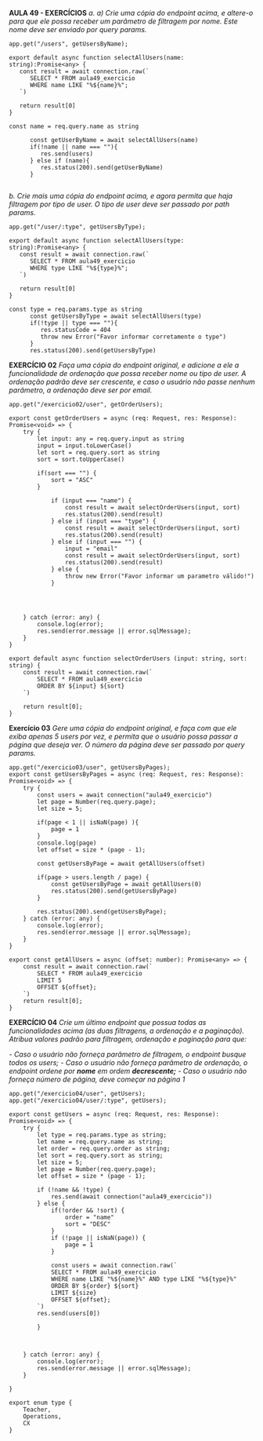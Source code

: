 **AULA 49 - EXERCÍCIOS**
*a. a) Crie uma cópia do endpoint acima, e altere-o para que ele possa receber um parâmetro de filtragem por nome. Este nome deve ser enviado por query params.*
```
app.get("/users", getUsersByName);

export default async function selectAllUsers(name: string):Promise<any> {
   const result = await connection.raw(`
      SELECT * FROM aula49_exercicio
      WHERE name LIKE "%${name}%";
   `)

   return result[0]
}

const name = req.query.name as string

      const getUserByName = await selectAllUsers(name)
      if(!name || name === ""){
         res.send(users)
      } else if (name){
         res.status(200).send(getUserByName)
      }


```

*b. Crie mais uma cópia do endpoint acima, e agora permita que haja filtragem por tipo de user. O tipo de user deve ser passado por path params.*
```
app.get("/user/:type", getUsersByType);

export default async function selectAllUsers(type: string):Promise<any> {
   const result = await connection.raw(`
      SELECT * FROM aula49_exercicio
      WHERE type LIKE "%${type}%";
   `)

   return result[0]
}

const type = req.params.type as string
      const getUsersByType = await selectAllUsers(type)
      if(!type || type === ""){
         res.statusCode = 404
         throw new Error("Favor informar corretamente o type")
      }
      res.status(200).send(getUsersByType)

```

**EXERCÍCIO 02**
*Faça uma cópia do endpoint original, e adicione a ele a funcionalidade de ordenação que possa receber nome ou tipo de user. A ordenação padrão deve ser crescente, e caso o usuário não passe nenhum parâmetro, a ordenação deve ser por email.*
```
app.get("/exercicio02/user", getOrderUsers);

export const getOrderUsers = async (req: Request, res: Response): Promise<void> => {
    try {
        let input: any = req.query.input as string
        input = input.toLowerCase()
        let sort = req.query.sort as string
        sort = sort.toUpperCase()

        if(sort === "") {
            sort = "ASC"
        } 

            if (input === "name") {
                const result = await selectOrderUsers(input, sort)
                res.status(200).send(result)
            } else if (input === "type") {
                const result = await selectOrderUsers(input, sort)
                res.status(200).send(result)
            } else if (input === "") {
                input = "email"
                const result = await selectOrderUsers(input, sort)
                res.status(200).send(result)
            } else {
                throw new Error("Favor informar um parametro válido!")
            }


        

    } catch (error: any) {
        console.log(error);
        res.send(error.message || error.sqlMessage);
    }
}

export default async function selectOrderUsers (input: string, sort: string) {
    const result = await connection.raw(`
        SELECT * FROM aula49_exercicio
        ORDER BY ${input} ${sort}
    `)

    return result[0];
}
```


**Exercício 03**
*Gere uma cópia do endpoint original, e faça com que ele exiba apenas 5 users por vez, e permita que o usuário possa passar a página que deseja ver. O número da página deve ser passado por query params.*
```
app.get("/exercicio03/user", getUsersByPages);
export const getUsersByPages = async (req: Request, res: Response): Promise<void> => {
    try {
        const users = await connection("aula49_exercicio")
        let page = Number(req.query.page);
        let size = 5;
        
        if(page < 1 || isNaN(page) ){
            page = 1
        }
        console.log(page)
        let offset = size * (page - 1);
        
        const getUsersByPage = await getAllUsers(offset)

        if(page > users.length / page) {
            const getUsersByPage = await getAllUsers(0)
            res.status(200).send(getUsersByPage)
        }

        res.status(200).send(getUsersByPage);
    } catch (error: any) {
        console.log(error);
        res.send(error.message || error.sqlMessage);
    }
}

export const getAllUsers = async (offset: number): Promise<any> => {
    const result = await connection.raw(`
        SELECT * FROM aula49_exercicio
        LIMIT 5
        OFFSET ${offset};
    `)
    return result[0];
}
```


**EXERCÍCIO 04**
*Crie um último endpoint que possua todas as funcionalidades acima (as duas filtragens, a ordenação e a paginação). Atribua valores padrão para filtragem, ordenação e paginação para que:*

*- Caso o usuário não forneça parâmetro de filtragem, o endpoint busque todos os users;*
*- Caso o usuário não forneça parâmetro de ordenação, o endpoint ordene por **nome** em ordem **decrescente;***
*- Caso o usuário não forneça número de página, deve começar na página 1*
```
app.get("/exercicio04/user", getUsers);
app.get("/exercicio04/user/:type", getUsers);

export const getUsers = async (req: Request, res: Response): Promise<void> => {
    try {
        let type = req.params.type as string;
        let name = req.query.name as string;
        let order = req.query.order as string;
        let sort = req.query.sort as string;
        let size = 5;
        let page = Number(req.query.page);
        let offset = size * (page - 1);

        if (!name && !type) {
            res.send(await connection("aula49_exercicio"))
        } else {
            if(!order && !sort) {
                order = "name"
                sort = "DESC"
            }
            if (!page || isNaN(page)) {
                page = 1
            }

            const users = await connection.raw(`
            SELECT * FROM aula49_exercicio
            WHERE name LIKE "%${name}%" AND type LIKE "%${type}%"
            ORDER BY ${order} ${sort}
            LIMIT ${size}
            OFFSET ${offset};
        `)
        res.send(users[0])

        }


        
    } catch (error: any) {
        console.log(error);
        res.send(error.message || error.sqlMessage);
    }

}

export enum type {
    Teacher,
    Operations,
    CX
}
```













